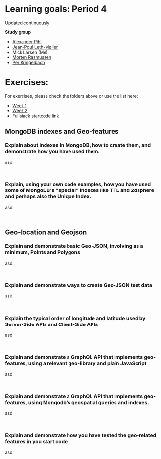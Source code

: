 # Learning goals: Period 4

Updated continuously

**Study group**

- [Alexander Pihl](https://github.com/AlexanderPihl)
- [Jean-Poul Leth-Møller](https://github.com/Jean-Poul)
- [Mick Larsen (Me)](https://github.com/micklarsen/)
- [Morten Rasmussen](https://github.com/Amazingh0rse)
- [Per Kringelbach](https://github.com/cph-pk)

# Exercises:

For exercises, please check the folders above or use the list here:

- [Week 1]()
- [Week 2]()
- Fullstack startcode [link](https://github.com/micklarsen/FullstackTS_Startcode)

## MongoDB indexes and Geo-features

### Explain about indexes in MongoDB, how to create them, and demonstrate how you have used them.
asd

<br>

### Explain, using your own code examples, how you have used some of MongoDB's "special" indexes like TTL and 2dsphere and perhaps also the Unique Index.
asd

<br>

## Geo-location and Geojson 

### Explain and demonstrate basic Geo-JSON, involving as a minimum, Points and Polygons

asd

<br>


### Explain and demonstrate ways to create Geo-JSON test data
asd

<br>

### Explain the typical order of longitude and latitude used by Server-Side APIs and Client-Side APIs
asd

<br>

### Explain and demonstrate a GraphQL API that implements geo-features, using a relevant geo-library and plain JavaScript
asd

<br>

### Explain and demonstrate a GraphQL API that implements geo-features, using Mongodb’s geospatial queries and indexes.
asd

<br>


### Explain and demonstrate how you have tested the geo-related features in you start code
asd

<br>
